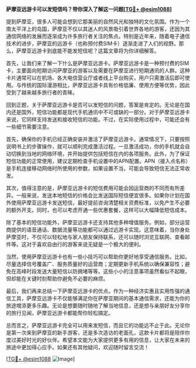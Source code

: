 **萨摩亚远游卡可以发短信吗？带你深入了解这一问题[[TG💪+ @esim1088](https://t.me/s/esim1088)]**

提到萨摩亚，很多人可能会想到它那美丽的自然风光和独特的文化氛围。作为一个南太平洋上的岛国，萨摩亚不仅以其迷人的风景吸引着世界各地的游客，还因为其通信网络的发展而逐渐成为许多旅行者关注的焦点。特别是近年来，随着电子通信技术的进步，萨摩亚的远游卡（也称预付费SIM卡）逐渐走进了人们的视野。那么，萨摩亚远游卡到底能不能发短信呢？这篇文章将为你详细解答。

首先，让我们来了解一下什么是萨摩亚远游卡。萨摩亚远游卡是一种预付费的SIM卡，主要面向短期访问萨摩亚的游客以及需要在萨摩亚进行短期通讯的人群。这种卡片通常可以在机场、各大电信营业厅或者线上平台购买，用户只需激活后即可使用。与传统的国际漫游相比，萨摩亚远游卡具有价格低廉、使用方便等优势，因此受到了越来越多旅行者的青睐。

回到正题，关于萨摩亚远游卡是否可以发短信的问题，答案是肯定的。无论是在国内还是国外，短信功能都是现代手机通讯中不可或缺的一部分。对于萨摩亚远游卡来说，它同样支持发送和接收短信的功能。不过，在实际使用过程中，可能还会有一些细节需要注意。

首先，确保你的手机已经正确安装并激活了萨摩亚远游卡。通常情况下，只要按照说明书上的步骤操作，就可以顺利完成激活过程。一旦激活成功，你的手机就会自动切换到当地的网络环境，并开始提供包括短信在内的各项服务。此外，为了保证短信功能的正常使用，建议定期检查手机设置中的APN配置。APN（接入点名称）是手机连接移动网络时所使用的参数，如果设置不当，可能会导致短信无法正常收发。

其次，值得注意的是，萨摩亚远游卡的短信费用可能会因运营商的不同而有所差异。一般来说，发送本地短信的价格会比发送国际短信便宜很多。如果你计划在国外使用萨摩亚远游卡发送短信，最好提前咨询清楚相关资费标准，以免产生不必要的额外开支。同时，也可以考虑开通一些优惠套餐，这样可以大幅降低短信成本。

除了基本的短信功能外，萨摩亚远游卡还支持其他多种增值服务。例如，部分运营商提供的语音通话、数据流量等功能都可以通过远游卡实现。这意味着，当你身处萨摩亚时，不仅可以轻松地与家人朋友保持联系，还可以随时浏览互联网、查看邮件等。这对于喜欢自由行的游客来说无疑是一个极大的便利。

当然，使用萨摩亚远游卡也有一些小技巧可以帮助你更好地享受通信服务。比如，尽量选择信号覆盖广、服务质量好的运营商；定期更新手机系统以确保兼容性；避免在高峰时段发送大量短信以防拥堵等等。这些小小的注意事项虽然看似不起眼，但却能在关键时刻帮助你避免不必要的麻烦。

最后，我们再来总结一下萨摩亚远游卡的优点。作为一种经济实惠且实用性强的通信工具，萨摩亚远游卡不仅能够满足你在萨摩亚期间的基本通信需求，还能为你的旅途增添更多乐趣。无论是想要随时随地了解当地信息，还是想与亲朋好友分享你的旅行见闻，萨摩亚远游卡都能帮你轻松搞定。

总而言之，萨摩亚远游卡完全可以用来发短信，而且它的功能远不止于此。无论你是第一次来到萨摩亚的新手游客，还是多次造访的老面孔，这款卡片都将是陪伴你度过美好时光的好伙伴。希望本文能为大家提供更多有用的信息，让大家在未来的旅途中更加得心应手。如果还有其他疑问，欢迎随时留言交流！

[[TG💪+ @esim1088](https://t.me/s/esim1088) ![Image](https://i.postimg.cc/4NQfJmqS/Snipaste-2025-05-13-00-14-12.png)]
